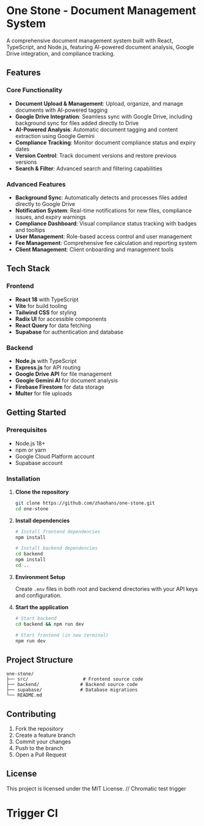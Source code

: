 # One Stone - Document Management System

A comprehensive document management system built with React, TypeScript, and Node.js, featuring AI-powered document analysis, Google Drive integration, and compliance tracking.

## Features

### Core Functionality

- **Document Upload & Management**: Upload, organize, and manage documents with AI-powered tagging
- **Google Drive Integration**: Seamless sync with Google Drive, including background sync for files added directly to Drive
- **AI-Powered Analysis**: Automatic document tagging and content extraction using Google Gemini
- **Compliance Tracking**: Monitor document compliance status and expiry dates
- **Version Control**: Track document versions and restore previous versions
- **Search & Filter**: Advanced search and filtering capabilities

### Advanced Features

- **Background Sync**: Automatically detects and processes files added directly to Google Drive
- **Notification System**: Real-time notifications for new files, compliance issues, and expiry warnings
- **Compliance Dashboard**: Visual compliance status tracking with badges and tooltips
- **User Management**: Role-based access control and user management
- **Fee Management**: Comprehensive fee calculation and reporting system
- **Client Management**: Client onboarding and management tools

## Tech Stack

### Frontend

- **React 18** with TypeScript
- **Vite** for build tooling
- **Tailwind CSS** for styling
- **Radix UI** for accessible components
- **React Query** for data fetching
- **Supabase** for authentication and database

### Backend

- **Node.js** with TypeScript
- **Express.js** for API routing
- **Google Drive API** for file management
- **Google Gemini AI** for document analysis
- **Firebase Firestore** for data storage
- **Multer** for file uploads

## Getting Started

### Prerequisites

- Node.js 18+
- npm or yarn
- Google Cloud Platform account
- Supabase account

### Installation

1. **Clone the repository**

   ```bash
   git clone https://github.com/zhaohans/one-stone.git
   cd one-stone
   ```

2. **Install dependencies**

   ```bash
   # Install frontend dependencies
   npm install

   # Install backend dependencies
   cd backend
   npm install
   cd ..
   ```

3. **Environment Setup**

   Create `.env` files in both root and backend directories with your API keys and configuration.

4. **Start the application**

   ```bash
   # Start backend
   cd backend && npm run dev

   # Start frontend (in new terminal)
   npm run dev
   ```

## Project Structure

```
one-stone/
├── src/                    # Frontend source code
├── backend/               # Backend source code
├── supabase/              # Database migrations
└── README.md
```

## Contributing

1. Fork the repository
2. Create a feature branch
3. Commit your changes
4. Push to the branch
5. Open a Pull Request

## License

This project is licensed under the MIT License.
// Chromatic test trigger
# Trigger CI
